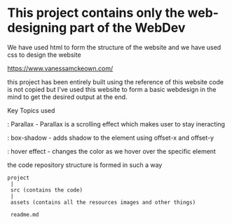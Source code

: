 
# This project contains only the web-designing part of the WebDev
	  

We have used html to form the structure of the website and we have used 
css to design the website 

https://www.vanessamckeown.com/
	 
this project has been entirely built using the reference of this website 
code is not copied but I've used this website to form a basic webdesign in the mind to get the desired output at the end.

Key Topics used 


: Parallax - Parallax is a scrolling effect which makes user to stay ineracting  

: box-shadow - adds shadow to the element using offset-x and offset-y 

: hover effect - changes the color as we hover over the specific element



the code repository structure is formed in such a way 

	project 
	 |
	 src (contains the code)
	 | 
	 assets (contains all the resources images and other things) 
	 
	 readme.md









